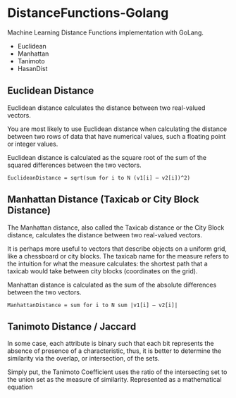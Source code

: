 # DistanceFunctions-Golang
Machine Learning Distance Functions implementation with GoLang.

* Euclidean
* Manhattan
* Tanimoto
* HasanDist

## Euclidean Distance
Euclidean distance calculates the distance between two real-valued vectors.

You are most likely to use Euclidean distance when calculating the distance between two rows of data that have numerical values, such a floating point or integer values.

Euclidean distance is calculated as the square root of the sum of the squared differences between the two vectors.

```
EuclideanDistance = sqrt(sum for i to N (v1[i] – v2[i])^2)
```

## Manhattan Distance (Taxicab or City Block Distance)

The Manhattan distance, also called the Taxicab distance or the City Block distance, calculates the distance between two real-valued vectors.

It is perhaps more useful to vectors that describe objects on a uniform grid, like a chessboard or city blocks. The taxicab name for the measure refers to the intuition for what the measure calculates: the shortest path that a taxicab would take between city blocks (coordinates on the grid).

Manhattan distance is calculated as the sum of the absolute differences between the two vectors.
```
ManhattanDistance = sum for i to N sum |v1[i] – v2[i]|
```

## Tanimoto Distance / Jaccard

In some case, each attribute is binary such that each bit represents the absence of presence of a characteristic, thus, it is better to determine the similarity via the overlap, or intersection, of the sets.

Simply put, the Tanimoto Coefficient uses the ratio of the intersecting set to the union set as the measure of similarity. Represented as a mathematical equation

 

